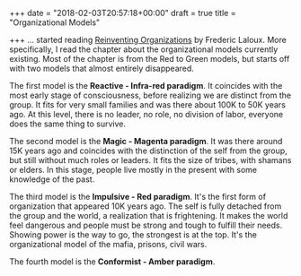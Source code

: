 +++
date = "2018-02-03T20:57:18+00:00"
draft = true
title = "Organizational Models"

+++
... started reading [Reinventing Organizations](https://www.amazon.ca/Reinventing-Organizations-Creating-Inspired-Consciousness/dp/2960133501) by Frederic Laloux. More specifically, I read the chapter about the organizational models currently existing. Most of the chapter is from the Red to Green models, but starts off with two models that almost entirely disappeared.

The first model is the **Reactive - Infra-red paradigm**. It coincides with the most early stage of consciousness, before realizing we are distinct from the group. It fits for very small families and was there about 100K to 50K years ago. At this level, there is no leader, no role, no division of labor, everyone does the same thing to survive.

The second model is the **Magic - Magenta paradigm**. It was there around 15K years ago and coincides with the distinction of the self from the group, but still without much roles or leaders. It fits the size of tribes, with shamans or elders. In this stage, people live mostly in the present with some knowledge of the past.

The third model is the **Impulsive - Red paradigm**. It's the first form of organization that appeared 10K years ago. The self is fully detached from the group and the world, a realization that is frightening. It makes the world feel dangerous and people must be strong and tough to fulfill their needs. Showing power is the way to go, the strongest is at the top. It's the organizational model of the mafia, prisons, civil wars.

The fourth model is the **Conformist - Amber paradigm**.